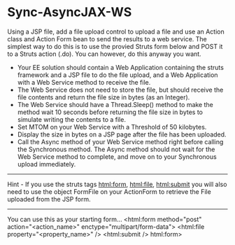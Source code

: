 # Sync-AsyncJAX-WS
Using a JSP file, add a file upload control to upload a file and use an Action class and
Action Form bean to send the results to a web service. The simplest way to do this is to use
the provied Struts form below and POST it to a Struts action (<ACTION>.do). You can
however, do this anyway you want.
- Your EE solution should contain a Web Application containing the struts framework and a
JSP file to do the file upload, and a Web Application with a Web Service method to receive
the file.
- The Web Service does not need to store the file, but should receive the file contents and
return the file size in bytes (as an Integer).
- The Web Service should have a Thread.Sleep() method to make the method wait 10
seconds before returning the file size in bytes to simulate writing the contents to a file.
- Set MTOM on your Web Service with a Threshold of 50 kilobytes.
- Display the size in bytes on a JSP page after the file has been uploaded.
- Call the Async method of your Web Service method right before calling the Synchronous
method. The Async method should not wait for the Web Service method to complete, and
move on to your Synchronous upload immediately.
*****
Hint - If you use the struts tags <html:form>, <html:file>, <html:submit> you will also need to
use the object FormFile on your ActionForm to retrieve the File uploaded from the JSP
form.
*****
You can use this as your starting form...
<html:form method="post" action="<action_name>" enctype="multipart/form-data">
<html:file property="<property_name>" />
<html:submit />
html:form>